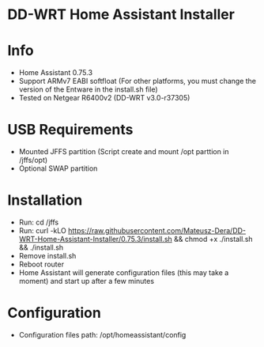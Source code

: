 # DD-WRT Home Assistant Installer
# Info
  - Home Assistant 0.75.3
  - Support ARMv7 EABI softfloat (For other platforms, you must change the version of the Entware in the install.sh file)
  - Tested on Netgear R6400v2 (DD-WRT v3.0-r37305)

# USB Requirements
 - Mounted JFFS partition (Script create and mount /opt parttion in /jffs/opt)
 - Optional SWAP partition

# Installation
 - Run: cd /jffs    
 - Run: curl -kLO https://raw.githubusercontent.com/Mateusz-Dera/DD-WRT-Home-Assistant-Installer/0.75.3/install.sh && chmod +x ./install.sh && ./install.sh
 - Remove install.sh
 - Reboot router
 - Home Assistant will generate configuration files (this may take a moment) and start up after a few minutes
 
# Configuration
 - Configuration files path: /opt/homeassistant/config
